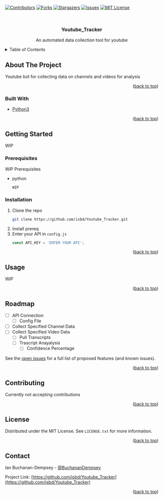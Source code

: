 <div id="top"></div>

<!-- PROJECT SHIELDS -->
<!--
*** I'm using markdown "reference style" links for readability.
*** Reference links are enclosed in brackets [ ] instead of parentheses ( ).
*** See the bottom of this document for the declaration of the reference variables
*** for contributors-url, forks-url, etc. This is an optional, concise syntax you may use.
*** https://www.markdownguide.org/basic-syntax/#reference-style-links
-->
[![Contributors][contributors-shield]][contributors-url]
[![Forks][forks-shield]][forks-url]
[![Stargazers][stars-shield]][stars-url]
[![Issues][issues-shield]][issues-url]
[![MIT License][license-shield]][license-url]



<!-- PROJECT LOGO -->
<br />
<div align="center">
  <a href="https://github.com/isbd/Youtube_Tracker">
    <!--<img src="images/logo.png" alt="Logo" width="80" height="80">-->
  </a>

<h3 align="center">Youtube_Tracker</h3>

  <p align="center">
    An automated data collection tool for youtube
    <br />
    <!--
    <a href="https://github.com/isbd/Youtube_Tracker"><strong>Explore the docs »</strong></a>
    <br />
    <br />
    <a href="https://github.com/isbd/Youtube_Tracker">View Demo</a>
    ·
    <a href="https://github.com/isbd/Youtube_Tracker/issues">Report Bug</a>
    ·
    <a href="https://github.com/isbd/Youtube_Tracker/issues">Request Feature</a>-->
  </p>
</div>



<!-- TABLE OF CONTENTS -->
<details>
  <summary>Table of Contents</summary>
  <ol>
    <li>
      <a href="#about-the-project">About The Project</a>
      <ul>
        <li><a href="#built-with">Built With</a></li>
      </ul>
    </li>
    <li>
      <a href="#getting-started">Getting Started</a>
      <ul>
        <li><a href="#prerequisites">Prerequisites</a></li>
        <li><a href="#installation">Installation</a></li>
      </ul>
    </li>
    <li><a href="#usage">Usage</a></li>
    <li><a href="#roadmap">Roadmap</a></li>
    <li><a href="#contributing">Contributing</a></li>
    <li><a href="#license">License</a></li>
    <li><a href="#contact">Contact</a></li>
    <!--<li><a href="#acknowledgments">Acknowledgments</a></li>-->
  </ol>
</details>



<!-- ABOUT THE PROJECT -->
## About The Project

Youtube bot for collecting data on channels and videos for analysis
<!--[![Product Name Screen Shot][product-screenshot]](https://example.com)-->



<p align="right">(<a href="#top">back to top</a>)</p>



### Built With

* [Python3](https://www.python.org/)

<p align="right">(<a href="#top">back to top</a>)</p>



<!-- GETTING STARTED -->
## Getting Started

WIP

### Prerequisites

WIP Prerequisites
* python
  ```sh
  WIP
  ```

### Installation

1. Clone the repo
   ```sh
   git clone https://github.com/isbd/Youtube_Tracker.git
   ```
2. Install prereq
3. Enter your API in `config.js`
   ```js
   const API_KEY = 'ENTER YOUR API';
   ```

<p align="right">(<a href="#top">back to top</a>)</p>



<!-- USAGE EXAMPLES -->
## Usage

WIP

<!--_For more examples, please refer to the [Documentation](https://example.com)_-->

<p align="right">(<a href="#top">back to top</a>)</p>



<!-- ROADMAP -->
## Roadmap

- [ ] API Connection
    - [ ] Config File
- [ ] Collect Specified Channel Data
- [ ] Collect Specified Video Data
    - [ ] Pull Transcripts
    - [ ] Trascript Anayalysis
      - [ ] Confidence Percentage

See the [open issues](https://github.com/isbd/Youtube_Tracker/issues) for a full list of proposed features (and known issues).

<p align="right">(<a href="#top">back to top</a>)</p>



<!-- CONTRIBUTING -->
## Contributing

Currently not accepting contributions
<!--
Contributions are what make the open source community such an amazing place to learn, inspire, and create. Any contributions you make are **greatly appreciated**.

If you have a suggestion that would make this better, please fork the repo and create a pull request. You can also simply open an issue with the tag "enhancement".
Don't forget to give the project a star! Thanks again!

1. Fork the Project
2. Create your Feature Branch (`git checkout -b feature/AmazingFeature`)
3. Commit your Changes (`git commit -m 'Add some AmazingFeature'`)
4. Push to the Branch (`git push origin feature/AmazingFeature`)
5. Open a Pull Request-->

<p align="right">(<a href="#top">back to top</a>)</p>



<!-- LICENSE -->
## License

Distributed under the MIT License. See `LICENSE.txt` for more information.

<p align="right">(<a href="#top">back to top</a>)</p>



<!-- CONTACT -->
## Contact

Ian Buchanan-Dempsey - [@BuchananDempsey](https://twitter.com/BuchananDempsey)

Project Link: [https://github.com/isbd/Youtube_Tracker](https://github.com/isbd/Youtube_Tracker)

<p align="right">(<a href="#top">back to top</a>)</p>



<!-- ACKNOWLEDGMENTS -->
<!--
## Acknowledgments
* []()
* []()
* []()

<p align="right">(<a href="#top">back to top</a>)</p>-->



<!-- MARKDOWN LINKS & IMAGES -->
<!-- https://www.markdownguide.org/basic-syntax/#reference-style-links -->
[contributors-shield]: https://img.shields.io/github/contributors/isbd/Youtube_Tracker.svg?style=for-the-badge
[contributors-url]: https://github.com/isbd/Youtube_Tracker/graphs/contributors
[forks-shield]: https://img.shields.io/github/forks/isbd/Youtube_Tracker.svg?style=for-the-badge
[forks-url]: https://github.com/isbd/Youtube_Tracker/network/members
[stars-shield]: https://img.shields.io/github/stars/isbd/Youtube_Tracker.svg?style=for-the-badge
[stars-url]: https://github.com/isbd/Youtube_Tracker/stargazers
[issues-shield]: https://img.shields.io/github/issues/isbd/Youtube_Tracker.svg?style=for-the-badge
[issues-url]: https://github.com/isbd/Youtube_Tracker/issues
[license-shield]: https://img.shields.io/github/license/isbd/Youtube_Tracker.svg?style=for-the-badge
[license-url]: https://github.com/isbd/Youtube_Tracker/blob/master/LICENSE.txt
[product-screenshot]: images/screenshot.png
